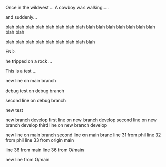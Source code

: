 Once in the wildwest ...
A cowboy was walking.....

and suddenly...

blah blah blah blah blah blah blah blah blah blah blah blah blah blah blah blah blah

blah blah blah blah blah blah blah blah blah


END.

he tripped on a rock ... 

This is a test ...

new line on main branch

debug test on debug branch

second line on debug branch

new test 

new branch develop
first line on new branch develop
second line on new branch develop
third line on new branch develop

new line on main branch
second line on main branc
line 31 from phil 
line 32 from phil
line 33 from origin main

line 36 from main
line 36 from O/main


new line from O/main
